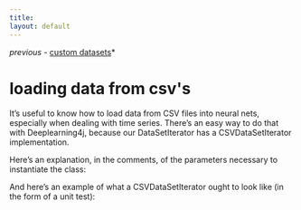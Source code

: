 ```yaml
---
title: 
layout: default
---
```


*previous* - [custom datasets](../customdatasets.html)*
# loading data from csv's

It’s useful to know how to load data from CSV files into neural nets, especially when dealing with time series. There’s an easy way to do that with Deeplearning4j, because our DataSetIterator has a CSVDataSetIterator implementation. 

Here’s an explanation, in the comments, of the parameters necessary to instantiate the class:

<script src="http://gist-it.appspot.com/github.com/agibsonccc/java-deeplearning/blob/master/deeplearning4j-core/src/main/java/org/deeplearning4j/datasets/iterator/CSVDataSetIterator.java?slice=13-25"></script>

And here’s an example of what a CSVDataSetIterator ought to look like (in the form of a unit test):

<script src="http://gist-it.appspot.com/github.com/agibsonccc/java-deeplearning/blob/master/deeplearning4j-core/src/test/java/org/deeplearning4j/datasets/iterator/CSVDataSetIteratorTest.java?slice=10-16"></script> 
